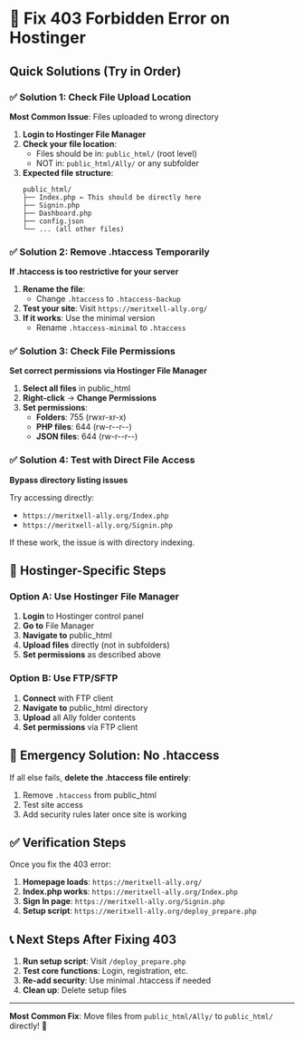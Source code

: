 # 🚨 Fix 403 Forbidden Error on Hostinger

## Quick Solutions (Try in Order)

### ✅ Solution 1: Check File Upload Location
**Most Common Issue**: Files uploaded to wrong directory

1. **Login to Hostinger File Manager**
2. **Check your file location**:
   - Files should be in: `public_html/` (root level)
   - NOT in: `public_html/Ally/` or any subfolder
3. **Expected file structure**:
   ```
   public_html/
   ├── Index.php ← This should be directly here
   ├── Signin.php
   ├── Dashboard.php
   ├── config.json
   └── ... (all other files)
   ```

### ✅ Solution 2: Remove .htaccess Temporarily
**If .htaccess is too restrictive for your server**

1. **Rename the file**:
   - Change `.htaccess` to `.htaccess-backup`
2. **Test your site**: Visit `https://meritxell-ally.org/`
3. **If it works**: Use the minimal version
   - Rename `.htaccess-minimal` to `.htaccess`

### ✅ Solution 3: Check File Permissions
**Set correct permissions via Hostinger File Manager**

1. **Select all files** in public_html
2. **Right-click** → **Change Permissions**
3. **Set permissions**:
   - **Folders**: 755 (rwxr-xr-x)
   - **PHP files**: 644 (rw-r--r--)
   - **JSON files**: 644 (rw-r--r--)

### ✅ Solution 4: Test with Direct File Access
**Bypass directory listing issues**

Try accessing directly:
- `https://meritxell-ally.org/Index.php`
- `https://meritxell-ally.org/Signin.php`

If these work, the issue is with directory indexing.

## 🔧 Hostinger-Specific Steps

### Option A: Use Hostinger File Manager
1. **Login** to Hostinger control panel
2. **Go to** File Manager
3. **Navigate to** public_html
4. **Upload files** directly (not in subfolders)
5. **Set permissions** as described above

### Option B: Use FTP/SFTP
1. **Connect** with FTP client
2. **Navigate to** public_html directory
3. **Upload** all Ally folder contents
4. **Set permissions** via FTP client

## 🚨 Emergency Solution: No .htaccess

If all else fails, **delete the .htaccess file entirely**:

1. Remove `.htaccess` from public_html
2. Test site access
3. Add security rules later once site is working

## ✅ Verification Steps

Once you fix the 403 error:

1. **Homepage loads**: `https://meritxell-ally.org/`
2. **Index.php works**: `https://meritxell-ally.org/Index.php`
3. **Sign In page**: `https://meritxell-ally.org/Signin.php`
4. **Setup script**: `https://meritxell-ally.org/deploy_prepare.php`

## 📞 Next Steps After Fixing 403

1. **Run setup script**: Visit `/deploy_prepare.php`
2. **Test core functions**: Login, registration, etc.
3. **Re-add security**: Use minimal .htaccess if needed
4. **Clean up**: Delete setup files

---

**Most Common Fix**: Move files from `public_html/Ally/` to `public_html/` directly! 🎯 